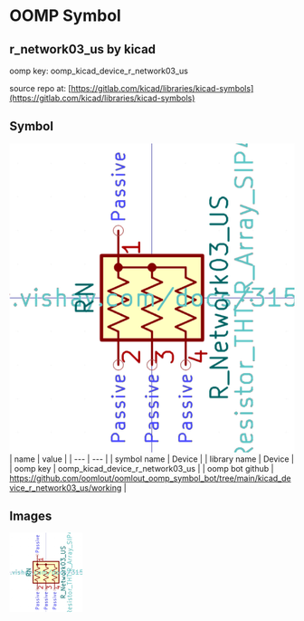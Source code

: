 # OOMP Symbol  
## r_network03_us  by kicad  
  
oomp key: oomp_kicad_device_r_network03_us  
  
source repo at: [https://gitlab.com/kicad/libraries/kicad-symbols](https://gitlab.com/kicad/libraries/kicad-symbols)  
## Symbol  
  
[![working.png](working_600.png)](working.png)  
| name | value | 
| --- | --- | 
| symbol name | Device | 
| library name | Device | 
| oomp key | oomp_kicad_device_r_network03_us | 
| oomp bot github | https://github.com/oomlout/oomlout_oomp_symbol_bot/tree/main/kicad_device_r_network03_us/working | 
## Images  
  
[![working.png](working_140.png)](working.png)  
